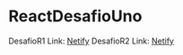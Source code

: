 # ReactDesafioUno

DesafioR1 Link: <a href="https://animated-zabaione-1055cf.netlify.app/" target="_blank">Netify</a>
DesafioR2 Link: <a href="" target="_blank">Netify</a>
